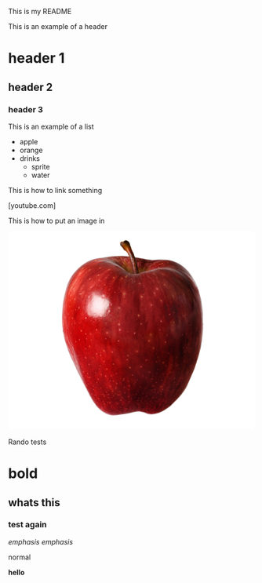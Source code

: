This is my README 

This is an example of a header
# header 1

## header 2

### header 3

This is an example of a list

- apple
- orange
- drinks
    - sprite
    - water 

This is how to link something

[youtube.com]

This is how to put an image in

![](images/apple_PNG12489.webp) 

Rando tests

# bold

## whats this

### test again

*emphasis*
_emphasis_

normal

**hello**

